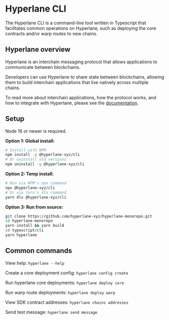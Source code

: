 # Hyperlane CLI

The Hyperlane CLI is a command-line tool written in Typescript that facilitates common operations on Hyperlane, such as deploying the core contracts and/or warp routes to new chains.

## Hyperlane overview

Hyperlane is an interchain messaging protocol that allows applications to communicate between blockchains.

Developers can use Hyperlane to share state between blockchains, allowing them to build interchain applications that live natively across multiple chains.

To read more about interchain applications, how the protocol works, and how to integrate with Hyperlane, please see the [documentation](https://docs.hyperlane.xyz).

## Setup

Node 16 or newer is required.

**Option 1: Global install:**

```bash
# Install with NPM
npm install -g @hyperlane-xyz/cli
# Or uninstall old versions
npm uninstall -g @hyperlane-xyz/cli
```

**Option 2: Temp install:**

```bash
# Run via NPM's npx command
npx @hyperlane-xyz/cli
# Or via Yarn's dlx command
yarn dlx @hyperlane-xyz/cli
```

**Option 3: Run from source:**

```bash
git clone https://github.com/hyperlane-xyz/hyperlane-monorepo.git
cd hyperlane-monorepo
yarn install && yarn build
cd typescript/cli
yarn hyperlane
```

## Common commands

View help: `hyperlane --help`

Create a core deployment config: `hyperlane config create`

Run hyperlane core deployments: `hyperlane deploy core`

Run warp route deployments: `hyperlane deploy warp`

View SDK contract addresses: `hyperlane chains addresses`

Send test message: `hyperlane send message`
